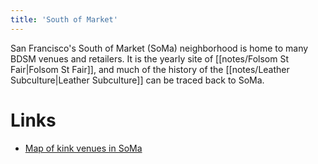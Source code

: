 ```yaml
---
title: 'South of Market'
---
```


San Francisco's South of Market (SoMa) neighborhood is home to many BDSM venues and retailers. It is the yearly site of [[notes/Folsom St Fair|Folsom St Fair]], and much of the history of the [[notes/Leather Subculture|Leather Subculture]] can be traced back to SoMa.

# Links
- [Map of kink venues in SoMa](https://www.google.com/maps/d/u/0/viewer?mid=1hX419SUvLz1Yp8uXo6xMH7ldHH7me5_a&ll=37.776530610281405%2C-122.41354011097717&z=15)